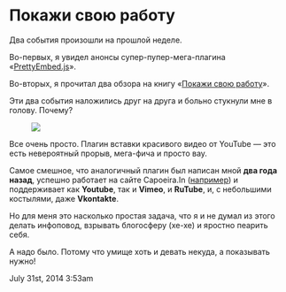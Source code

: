 # Покажи свою работу

Два события произошли на прошлой неделе.

Во-первых, я увидел анонсы супер-пупер-мега-плагина
«[PrettyEmbed.js](http://codepen.io/mike-zarandona/full/FELxi/)».

Во-вторых, я прочитал два обзора на книгу «[Покажи свою
работу](http://www.mann-ivanov-ferber.ru/books/pokaji_svoju_rabotu/)».

Эти два события наложились друг на друга и больно стукнули мне в голову.
Почему?

<figure>
<img src="/tumblr/93388253041_0.png" data-orig-height="155"
data-orig-width="500" data-orig-src="" />
</figure>

Все очень просто. Плагин вставки красивого видео от YouTube — это есть
невероятный прорыв, мега-фича и просто вау.

Самое смешное, что аналогичный плагин был написан мной **два года
назад**, успешно работает на сайте Capoeira.In
([например](http://capoeira.in/events/2014/01/25/formatura.html)) и
поддерживает как **Youtube**, так и **Vimeo**, и **RuTube**, и, с
небольшими костылями, даже **Vkontakte**.

Но для меня это насколько простая задача, что я и не думал из этого
делать инфоповод, взрывать блогосферу (хе-хе) и яростно пеарить себя.

А надо было. Потому что умище хоть и девать некуда, а показывать нужно!

<span id="timestamp"> July 31st, 2014 3:53am </span>

